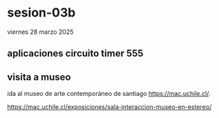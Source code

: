 # sesion-03b

viernes 28 marzo 2025

## aplicaciones circuito timer 555

## visita a museo

ida al museo de arte contemporáneo de santiago <https://mac.uchile.cl/>.

<https://mac.uchile.cl/exposiciones/sala-interaccion-museo-en-estereo/>
